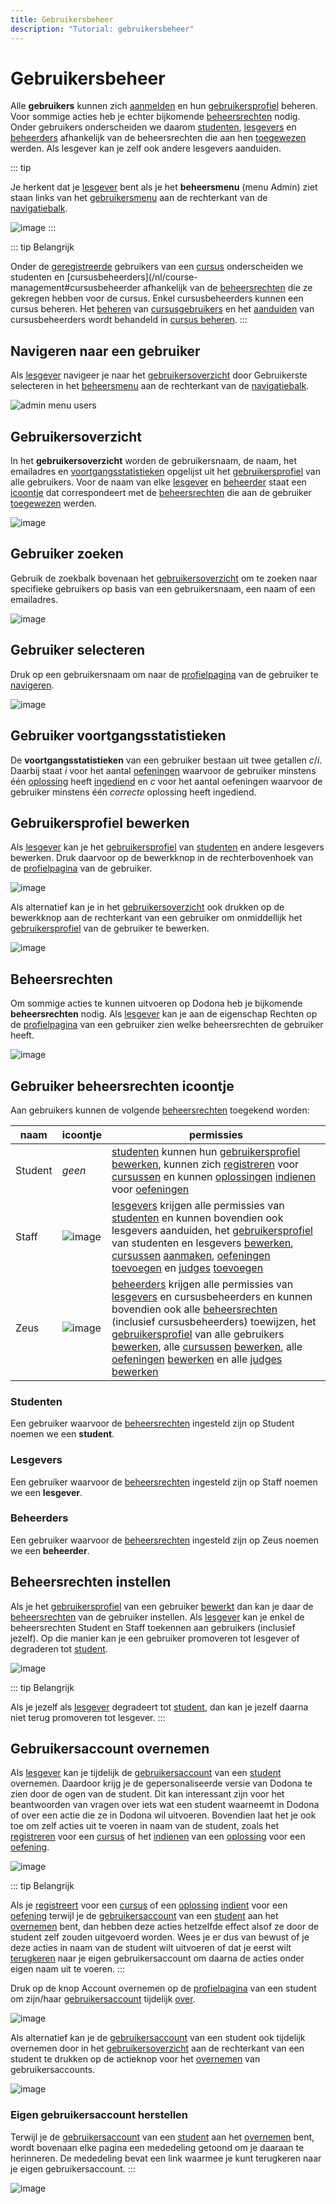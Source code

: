 ```yaml
---
title: Gebruikersbeheer
description: "Tutorial: gebruikersbeheer"
---
```


# Gebruikersbeheer

Alle **gebruikers** kunnen zich
[aanmelden](/nl/for-students#aanmelden) en hun
[gebruikersprofiel](/nl/for-students#gebgruikersprofiel) beheren. Voor sommige acties heb je echter bijkomende
[beheersrechten](#beheersrechten) nodig.
Onder gebruikers onderscheiden we daarom
[studenten](#studenten),
[lesgevers](#lesgevers) en
[beheerders](#beheerders) afhankelijk van
de beheersrechten die aan hen
[toegewezen](#beheersrechten-instellen)
werden. Als lesgever kan je zelf ook andere lesgevers aanduiden.

::: tip

Je herkent dat je [lesgever](#lesgevers) bent als je het **beheersmenu** (menu <span class="guilabel">Admin</span>) ziet staan links van het
[gebruikersmenu](/nl/for-students#gebruikersmenu) aan de
rechterkant van de [navigatiebalk](/nl/for-students#navigatiebalk).

![image](./staff.admin_menu.nl.png)
:::

::: tip Belangrijk

Onder de [geregistreerde](/nl/for-students#cursus-registreren) gebruikers van een [cursus](/nl/course-management#cursus) onderscheiden we studenten en
[cursusbeheerders](/nl/course-management#cursusbeheerder
afhankelijk van de [beheersrechten](#beheersrechten) die ze gekregen hebben voor de cursus. Enkel
cursusbeheerders kunnen een cursus beheren. Het
[beheren](/nl/course-management#cursusgebruikers-beheren) van
[cursusgebruikers](/nl/course-management#cursusgebruiker) en
het [aanduiden](/nl/course-management#cursusbeheerders-aanduiden) van cursusbeheerders wordt behandeld in
[cursus beheren](/nl/course-management).
:::

## Navigeren naar een gebruiker

Als [lesgever](#lesgevers) navigeer je naar
het [gebruikersoverzicht](#gebruikersoverzicht) door <span class="guilabel">Gebruikers</span>te
selecteren in het [beheersmenu](#beheersmenu) aan de rechterkant van de
[navigatiebalk](/nl/for-students#navigatiabalk).

![admin menu users](./staff.admin_menu_users.nl.png)

## Gebruikersoverzicht
In het **gebruikersoverzicht** worden de gebruikersnaam, de naam, het
emailadres en
[voortgangsstatistieken](#voortgangsstatistieken) opgelijst uit het
[gebruikersprofiel](/nl/for-students#gebruikersprofiel)
van alle gebruikers. Voor de naam van elke [lesgever](#lesgevers) en [beheerder](#beheerders)
staat een
[icoontje](#gebruikers-beheersrechten-icoontje) dat correspondeert met de
[beheersrechten](#beheersrechten) die aan
de gebruiker [toegewezen](#beheersrechten-instellen) werden.

![image](./staff.users.nl.png)

## Gebruiker zoeken
Gebruik de zoekbalk bovenaan het
[gebruikersoverzicht](#gebruikersoverzicht) om te zoeken naar specifieke gebruikers op basis van een
gebruikersnaam, een naam of een emailadres.

![image](./staff.users_filtered.nl.png)

## Gebruiker selecteren
Druk op een gebruikersnaam om naar de
[profielpagina](/nl/for-students#profielpagina) van de
gebruiker te [navigeren](#gebruiker-navigeren).

![image](./staff.users_filtered_link.nl.png)

## Gebruiker voortgangsstatistieken
De **voortgangsstatistieken** van een gebruiker bestaan uit twee
getallen $c/i$. Daarbij staat $i$ voor het aantal
[oefeningen](/nl/for-students#oefening) waarvoor de
gebruiker minstens één [oplossing](/nl/for-students#oplossing) heeft [ingediend](/nl/for-students#oplossing-indienen) en $c$ voor het aantal oefeningen waarvoor de gebruiker
minstens één *correcte* oplossing heeft ingediend.


## Gebruikersprofiel bewerken


Als [lesgever](#lesgevers) kan je het
[gebruikersprofiel](/nl/for-students#gebruikersprofiel)
van [studenten](#studenten) en andere
lesgevers bewerken. Druk daarvoor op de bewerkknop in de
rechterbovenhoek van de
[profielpagina](/nl/for-students#profielpagina) van de
gebruiker.

![image](./staff.user_edit_link.nl.png)

Als alternatief kan je in het
[gebruikersoverzicht](#gebruikersoverzicht) ook drukken op de bewerkknop aan de rechterkant van een
gebruiker om onmiddellijk het
[gebruikersprofiel](/nl/for-students#gebruikersprofiel)
van de gebruiker te bewerken.

![image](./staff.users_filtered_edit_link.nl.png)

## Beheersrechten

Om sommige acties te kunnen uitvoeren op Dodona heb je bijkomende
**beheersrechten** nodig. Als [lesgever](#lesgevers) kan je aan de eigenschap <span class="guilabel">Rechten</span> op de [profielpagina](/nl/for-students#profielpagina) van een gebruiker zien welke beheersrechten de gebruiker
heeft.

![image](./staff.user_edit_permission.nl.png)

## Gebruiker beheersrechten icoontje
Aan gebruikers kunnen de volgende
[beheersrechten](#beheersrechten)
toegekend worden:

 | naam                                          | icoontje                                |permissies|
 | ----------------------------------------------|-----------------------------------------|----------|
 | <span class="guilabel">Student</span>|   *geen*|                                  [studenten](#studenten) kunnen hun [gebruikersprofiel](/nl/for-students#gebruikersprofiel) [bewerken](/nl/for-students#gebruikersprofiel-bewerken), kunnen zich [registreren](/nl/for-students#cursus-registreren) voor [cursussen](/nl/course-management#cursus) en kunnen [oplossingen](/nl/for-students#oplossing) [indienen](/nl/for-students#oplossing-indienen) voor [oefeningen](/nl/for-students#oefening)|
 |<span class="guilabel">Staff</span>|     ![image](../../../images/role_icons/staff.png)|   [lesgevers](#lesgevers) krijgen alle permissies van [studenten](#studenten) en kunnen bovendien ook lesgevers aanduiden, het [gebruikersprofiel](/nl/for-students#gebruikersprofiel) van studenten en lesgevers [bewerken](/nl/for-students#gebruikersprofiel-bewerken), [cursussen](/nl/course-management#cursus) [aanmaken](/nl/course-management#cursus-aanmaken), [oefeningen](/nl/for-students#oefening) [toevoegen](/nl/course-management#oefening-toevoegen) en [judges](/nl/for-students#judge) [toevoegen](/nl/creating-a-judge)|
 |<span class="guilabel">Zeus</span>|      ![image](../../../images/role_icons/zeus.png)|    [beheerders](#beheerders) krijgen alle permissies van [lesgevers](#lesgevers) en cursusbeheerders en kunnen bovendien ook alle [beheersrechten](#beheersrechten) (inclusief cursusbeheerders) toewijzen, het [gebruikersprofiel](/nl/for-students#gebruikersprofiel) van alle gebruikers [bewerken](/nl/for-students#gebruikersprofiel-bewerken), alle [cursussen](/nl/course-management#cursus) [bewerken](/nl/course-management#cursus-bewerken), alle [oefeningen](/nl/for-students#oefening) [bewerken](/nl/course-management#oefening-bewerken) en alle [judges](/nl/for-students#judge) [bewerken](/nl/judges#judge-bewerken)

### Studenten
Een gebruiker waarvoor de
[beheersrechten](#beheersrechten)
ingesteld zijn op <span class="guilabel">Student</span> noemen we
een **student**. 
### Lesgevers
Een gebruiker waarvoor de [beheersrechten](#beheersrechten) ingesteld zijn
op <span class="guilabel">Staff</span> noemen we een
**lesgever**.
### Beheerders
Een gebruiker waarvoor de [beheersrechten](#beheersrechten) ingesteld zijn
op <span class="guilabel">Zeus</span> noemen we een
**beheerder**.

## Beheersrechten instellen
Als je het [gebruikersprofiel](/nl/for-students#gebruikersprofiel) van een gebruiker
[bewerkt](/nl/for-students#gebruikersprofiel-bewerken) dan
kan je daar de [beheersrechten](#beheersrechten) van de gebruiker instellen. Als
[lesgever](#lesgevers) kan je enkel de
beheersrechten <span class="guilabel">Student</span> en
<span class="guilabel">Staff</span> toekennen aan gebruikers
(inclusief jezelf). Op die manier kan je een gebruiker promoveren tot
lesgever of degraderen tot [student](#studenten).

![image](./staff.user_edit_permission.nl.png)

::: tip Belangrijk

Als je jezelf als [lesgever](#lesgevers)
degradeert tot [student](#studenten), dan
kan je jezelf daarna niet terug promoveren tot lesgever.
:::

## Gebruikersaccount overnemen

Als [lesgever](#lesgevers) kan je tijdelijk
de [gebruikersaccount](/nl/for-students#gebruikersaccount)
van een [student](#studenten) overnemen.
Daardoor krijg je de gepersonaliseerde versie van Dodona te zien door de
ogen van de student. Dit kan interessant zijn voor het beantwoorden van
vragen over iets wat een student waarneemt in Dodona of over een actie
die ze in Dodona wil uitvoeren. Bovendien laat het je ook toe om zelf
acties uit te voeren in naam van de student, zoals het
[registreren](/nl/for-students#cursus-registreren) voor
een [cursus](/nl/course-management#cursus) of het
[indienen](/nl/for-students#oplossing-indienen) van een
[oplossing](/nl/for-students#oplossing) voor een
[oefening](/nl/for-students#oefening).

![image](./staff.impersonating.nl.png)

::: tip Belangrijk

Als je [registreert](/nl/for-students#cursus-registreren)
voor een [cursus](/nl/course-management#cursus) of een
[oplossing](/nl/for-students#oplossing)
[indient](/nl/for-students#oplossing-indienen) voor een
[oefening](/nl/for-students#oefening) terwijl je de
[gebruikersaccount](/nl/for-students#gebruikersaccount)
van een [student](#studenten) aan het
[overnemen](#gebruikersaccount-overnemen)
bent, dan hebben deze acties hetzelfde effect alsof ze door de student
zelf zouden uitgevoerd worden. Wees je er dus van bewust of je deze
acties in naam van de student wilt uitvoeren of dat je eerst wilt
[terugkeren](#eigen-gebruikersaccount-herstellen) naar je eigen gebruikersaccount om daarna de acties onder
eigen naam uit te voeren.
:::

Druk op de knop <span class="guilabel">Account overnemen</span>
op de [profielpagina](/nl/for-students#profielpagina) van
een student om zijn/haar
[gebruikersaccount](/nl/for-students#gebruikersaccount)
tijdelijk
[over](#gebruikersaccount-overnemen).

![image](./staff.user_impersonate_link.nl.png)

Als alternatief kan je de
[gebruikersaccount](/nl/for-students#gebruikersaccount)
van een student ook tijdelijk overnemen door in het
[gebruikersoverzicht](#gebruikersoverzicht) aan de rechterkant van een student te drukken op de
actieknop voor het
[overnemen](#gebruikersaccount-overnemen)
van gebruikersaccounts.

![image](./staff.users_filtered_impersonate_link.nl.png)

### Eigen gebruikersaccount herstellen
Terwijl je de [gebruikersaccount](/nl/for-students#gebruikersaccount) van een [student](#studenten)
aan het [overnemen](#gebruikersaccount-overnemen) bent, wordt bovenaan elke pagina een mededeling getoond om
je daaraan te herinneren. De mededeling bevat een link waarmee je kunt
terugkeren naar je eigen gebruikersaccount.
:::

![image](./staff.stop_impersonating_link.nl.png)
